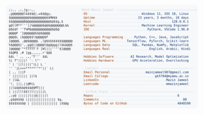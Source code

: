 <picture>
  <source srcset="https://raw.githubusercontent.com/mmazinjameel/mmazinjameel/main/dark_mode.svg?v=1739587209" media="(prefers-color-scheme: dark)">
  <img src="https://raw.githubusercontent.com/mmazinjameel/mmazinjameel/main/light_mode.svg?v=1739587209">
</picture>
